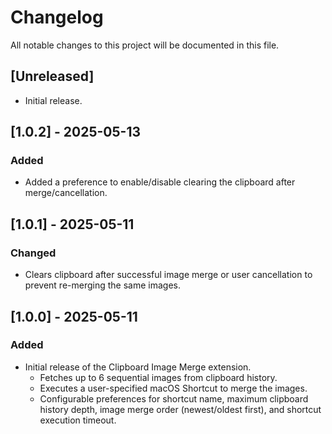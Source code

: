 # Changelog

All notable changes to this project will be documented in this file.

## [Unreleased]
- Initial release.

## [1.0.2] - 2025-05-13
### Added
- Added a preference to enable/disable clearing the clipboard after merge/cancellation.

## [1.0.1] - 2025-05-11
### Changed
- Clears clipboard after successful image merge or user cancellation to prevent re-merging the same images.

## [1.0.0] - 2025-05-11
### Added
- Initial release of the Clipboard Image Merge extension.
  - Fetches up to 6 sequential images from clipboard history.
  - Executes a user-specified macOS Shortcut to merge the images.
  - Configurable preferences for shortcut name, maximum clipboard history depth, image merge order (newest/oldest first), and shortcut execution timeout.